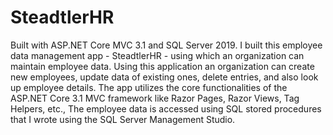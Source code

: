 # SteadtlerHR
Built with ASP.NET Core MVC 3.1 and SQL Server 2019.
I built this employee data management app - SteadtlerHR - using which an organization can maintain employee data. 
Using this application an organization can create new employees, update data of existing ones, delete entries, and also look up employee 
details.
The app utilizes the core functionalities of the ASP.NET Core 3.1 MVC framework like Razor Pages, Razor Views, Tag Helpers, etc.,
The employee data is accessed using SQL stored procedures that I wrote using the SQL Server Management Studio. 

